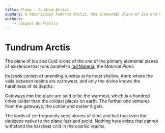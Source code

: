 ```yaml
---
title: Plane - Tundrum Arctis
summary: A description Tundrum Arctis, the elemental plane of Ice and Cold
authors:
    - Jacques du Plessis
---
```

# Tundrum Arctis

The plane of Ice and Cold is one of the one of the primary elemental planes of existence that runs parallel to ['ad Materia](../ad_materia), the _Material Plane_.

Its lands consist of unending tundras at its most shallow, there where the veils between realms are narrowest, and only the divine knows the harshness of its depths.

Gateways into the plane are said to be the warmest, which is a hundred times colder than the coldest places on earth. The further one ventures from the gateways, the colder and darker it gets.

The lands of ice frequently sees storms of sleet and hail that even the denizens native to the plane fear and avoid.  Nothing here exists that cannot withstand the harshest cold in the cosmic realms.